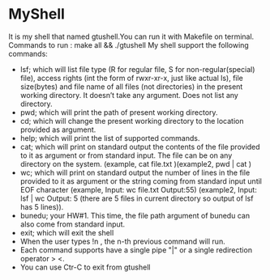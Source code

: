 # MyShell
It is my shell that named gtushell.You can run it with Makefile on terminal.
Commands to run : make all && ./gtushell
My shell support the following commands:
- lsf; which will list file type (R for regular file, S for non-regular(special) file), access rights (int the
form of rwxr-xr-x, just like actual ls), file size(bytes) and file name of all files (not directories) in
the present working directory. It doesn’t take any argument. Does not list any directory.
- pwd; which will print the path of present working directory.
- cd; which will change the present working directory to the location provided as argument.
- help; which will print the list of supported commands.
- cat; which will print on standard output the contents of the file provided to it as argument or from
standard input. The file can be on any directory on the system. (example, cat file.txt )(example2,
pwd | cat )
- wc; which will print on standard output the number of lines in the file provided to it as argument
or the string coming from standard input until EOF character (example, Input: wc file.txt Output:55)
(example2, Input: lsf | wc Output: 5 (there are 5 files in current directory so output of lsf has 5
lines)).
- bunedu; your HW#1. This time, the file path argument of bunedu can also come from standard
input.
- exit; which will exit the shell
- When the user types !n , the n-th previous command will run.
- Each command supports have a single pipe "|" or a single redirection operator > <.
- You can use Ctr-C to exit from gtushell
